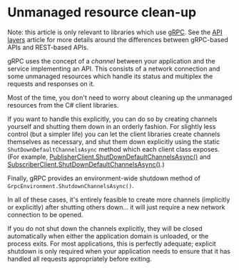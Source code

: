 # Unmanaged resource clean-up

Note: this article is only relevant to libraries which use [gRPC](http://www.grpc.io).
See the [API layers](api-layers.md) article for more details around the differences between
gRPC-based APIs and REST-based APIs.

gRPC uses the concept of a *channel* between your application
and the service implementing an API. This consists of a network
connection and some unmanaged resources which handle its status and
multiplex the requests and responses on it.

Most of the time, you don't need to worry about cleaning up the
unmanaged resources from the C# client libraries.

If you want to handle this explicitly, you can do so by creating
channels yourself and shutting them down in an orderly fashion. For
slightly less control (but a simpler life) you can let the client
libraries create channels themselves as necessary, and shut them
down explicitly using the static `ShutDownDefaultChannelsAsync`
method which each client class exposes. (For example,
[PublisherClient.ShutDownDefaultChannelsAsync()](Google.Pubsub.V1/api/Google.Pubsub.V1.PublisherClient.html#Google_Pubsub_V1_PublisherClient_ShutDownDefaultChannelsAsync) and
[SubscriberClient.ShutDownDefaultChannelsAsync()](Google.Pubsub.V1/api/Google.Pubsub.V1.SubscriberClient.html#Google_Pubsub_V1_SubscriberClient_ShutDownDefaultChannelsAsync).)

Finally, gRPC provides an environment-wide shutdown method of `GrpcEnvironment.ShutdownChannelsAsync()`.

In all of these cases, it's entirely feasible to create more channels (implicitly or explicitly)
after shutting others down... it will just require a new network connection to be opened.

If you do not shut down the channels explicitly, they will be closed automatically
when either the application domain is unloaded, or the process exits. For most applications, this is
perfectly adequate; explicit shutdown is only required when your application needs to ensure that
it has handled all requests appropriately before exiting.
